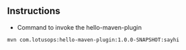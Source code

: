 ## Instructions
- Command to invoke the hello-maven-plugin
```
mvn com.lotusops:hello-maven-plugin:1.0.0-SNAPSHOT:sayhi
```
